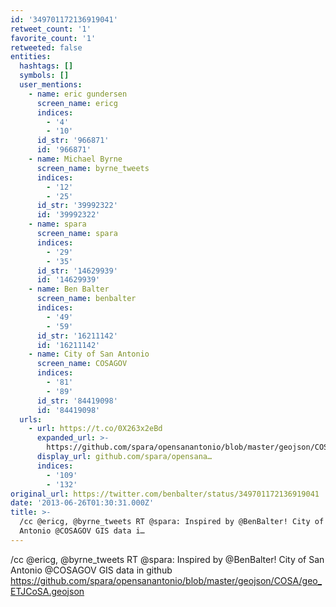 ```yaml
---
id: '349701172136919041'
retweet_count: '1'
favorite_count: '1'
retweeted: false
entities:
  hashtags: []
  symbols: []
  user_mentions:
    - name: eric gundersen
      screen_name: ericg
      indices:
        - '4'
        - '10'
      id_str: '966871'
      id: '966871'
    - name: Michael Byrne
      screen_name: byrne_tweets
      indices:
        - '12'
        - '25'
      id_str: '39992322'
      id: '39992322'
    - name: spara
      screen_name: spara
      indices:
        - '29'
        - '35'
      id_str: '14629939'
      id: '14629939'
    - name: Ben Balter
      screen_name: benbalter
      indices:
        - '49'
        - '59'
      id_str: '16211142'
      id: '16211142'
    - name: City of San Antonio
      screen_name: COSAGOV
      indices:
        - '81'
        - '89'
      id_str: '84419098'
      id: '84419098'
  urls:
    - url: https://t.co/0X263x2eBd
      expanded_url: >-
        https://github.com/spara/opensanantonio/blob/master/geojson/COSA/geo_ETJCoSA.geojson
      display_url: github.com/spara/opensana…
      indices:
        - '109'
        - '132'
original_url: https://twitter.com/benbalter/status/349701172136919041
date: '2013-06-26T01:30:31.000Z'
title: >-
  /cc @ericg, @byrne_tweets RT @spara: Inspired by @BenBalter! City of San
  Antonio @COSAGOV GIS data i…
---
```


/cc @ericg, @byrne_tweets RT @spara: Inspired by @BenBalter! City of San Antonio @COSAGOV GIS data in github https://github.com/spara/opensanantonio/blob/master/geojson/COSA/geo_ETJCoSA.geojson